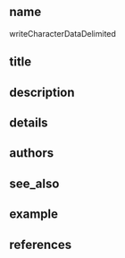 ## name
writeCharacterDataDelimited
## title
## description
## details
## authors
## see_also
## example
## references
